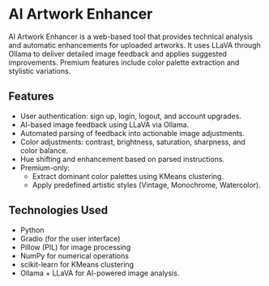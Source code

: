 # AI Artwork Enhancer

AI Artwork Enhancer is a web-based tool that provides technical analysis and automatic enhancements for uploaded artworks. It uses LLaVA through Ollama to deliver detailed image feedback and applies suggested improvements. Premium features include color palette extraction and stylistic variations.

## Features

- User authentication: sign up, login, logout, and account upgrades.
- AI-based image feedback using LLaVA via Ollama.
- Automated parsing of feedback into actionable image adjustments.
- Color adjustments: contrast, brightness, saturation, sharpness, and color balance.
- Hue shifting and enhancement based on parsed instructions.
- Premium-only:
  - Extract dominant color palettes using KMeans clustering.
  - Apply predefined artistic styles (Vintage, Monochrome, Watercolor).

## Technologies Used

- Python
- Gradio (for the user interface)
- Pillow (PIL) for image processing
- NumPy for numerical operations
- scikit-learn for KMeans clustering
- Ollama + LLaVA for AI-powered image analysis.
